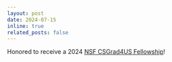 ```yaml
---
layout: post
date: 2024-07-15
inline: true
related_posts: false
---
```


Honored to receive a 2024 <a href="https://new.nsf.gov/cise/graduate-fellowships">NSF CSGrad4US Fellowship</a>!